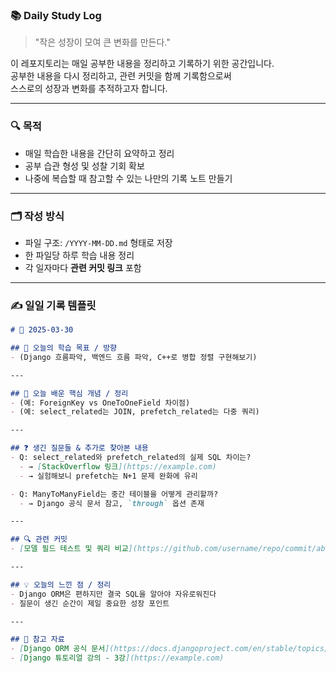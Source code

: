 ### 📚 Daily Study Log

> "작은 성장이 모여 큰 변화를 만든다."

이 레포지토리는 매일 공부한 내용을 정리하고 기록하기 위한 공간입니다.  
공부한 내용을 다시 정리하고, 관련 커밋을 함께 기록함으로써  
스스로의 성장과 변화를 추적하고자 합니다.

---

### 🔍 목적

- 매일 학습한 내용을 간단히 요약하고 정리
- 공부 습관 형성 및 성찰 기회 확보
- 나중에 복습할 때 참고할 수 있는 나만의 기록 노트 만들기

---

### 🗂️ 작성 방식

- 파일 구조: `/YYYY-MM-DD.md` 형태로 저장
- 한 파일당 하루 학습 내용 정리
- 각 일자마다 **관련 커밋 링크** 포함

---

### ✍️ 일일 기록 템플릿

```markdown
# 📅 2025-03-30

## 🎯 오늘의 학습 목표 / 방향
- (Django 흐름파악, 백엔드 흐름 파악, C++로 병합 정렬 구현해보기)

---

## 🧩 오늘 배운 핵심 개념 / 정리
- (예: ForeignKey vs OneToOneField 차이점)
- (예: select_related는 JOIN, prefetch_related는 다중 쿼리)

---

## ❓ 생긴 질문들 & 추가로 찾아본 내용
- Q: select_related와 prefetch_related의 실제 SQL 차이는?
  - → [StackOverflow 링크](https://example.com)
  - → 실험해보니 prefetch는 N+1 문제 완화에 유리

- Q: ManyToManyField는 중간 테이블을 어떻게 관리할까?
  - → Django 공식 문서 참고, `through` 옵션 존재

---

## 🔍 관련 커밋
- [모델 필드 테스트 및 쿼리 비교](https://github.com/username/repo/commit/abc1234)

---

## 💡 오늘의 느낀 점 / 정리
- Django ORM은 편하지만 결국 SQL을 알아야 자유로워진다
- 질문이 생긴 순간이 제일 중요한 성장 포인트

---

## 📎 참고 자료
- [Django ORM 공식 문서](https://docs.djangoproject.com/en/stable/topics/db/models/)
- [Django 튜토리얼 강의 - 3강](https://example.com)
